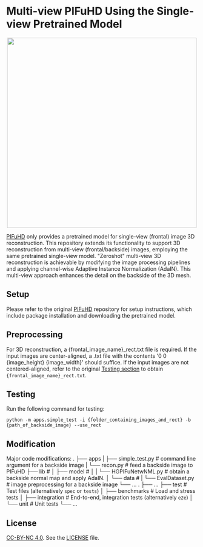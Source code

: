 # Multi-view PIFuHD Using the Single-view Pretrained Model

<p align="center">
  <img src="diagram.png" width="500" height="500">
</p>

[PIFuHD](https://shunsukesaito.github.io/PIFuHD/) only provides a pretrained model for single-view (frontal) image 3D reconstruction. This repository extends its functionality to support 3D reconstruction from multi-view (frontal/backside) images, employing the same pretrained single-view model. "Zeroshot" multi-view 3D reconstruction is achievable by modifying the image processing pipelines and applying channel-wise Adaptive Instance Normalization (AdaIN). This multi-view approach enhances the detail on the backside of the 3D mesh.

## Setup
Please refer to the original [PIFuHD](https://shunsukesaito.github.io/PIFuHD/) repository for setup instructions, which include package installation and downloading the pretrained model.

## Preprocessing
For 3D reconstruction, a {frontal_image_name}_rect.txt file is required. If the input images are center-aligned, a .txt file with the contents '0 0 {image_height} {image_width}' should suffice.
If the input images are not centered-aligned, refer to the original [Testing section](https://shunsukesaito.github.io/PIFuHD/) to obtain `{frontal_image_name}_rect.txt`. 

## Testing
Run the following command for testing:
```
python -m apps.simple_test -i {folder_containing_images_and_rect} -b {path_of_backside_image} --use_rect 
```

## Modification
Major code modifications: 
    .
    ├── apps
    |   ├── simple_test.py         # command line argument for a backside image 
    |   └── recon.py               # feed a backside image to PIFuHD 
    ├── lib                        #
    │   ├── model                  #
    │   |   └── HGPIFuNetwNML.py   # obtain a backside normal map and apply AdaIN.
    │   └── data                   #
    |       └── EvalDataset.py     # image preprocessing for a backside image
    └── ...
    .
    ├── ...
    ├── test                    # Test files (alternatively `spec` or `tests`)
    │   ├── benchmarks          # Load and stress tests
    │   ├── integration         # End-to-end, integration tests (alternatively `e2e`)
    │   └── unit                # Unit tests
    └── ...
## License
[CC-BY-NC 4.0](https://creativecommons.org/licenses/by-nc/4.0/legalcode). 
See the [LICENSE](LICENSE) file. 
